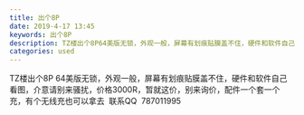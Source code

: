 ```yaml
---
title: 出个8P
date: 2019-4-17 13:45
keywords: 出个8P
description: TZ楼出个8P64美版无锁，外观一般，屏幕有划痕贴膜盖不住，硬件和软件自己看图，介意请别来骚扰，价格3000R，暂就这价，别来询价，配件一个套一个充，有个无线充也可以拿去  联系QQ  787011995  
categories: used
---
```

<td class="t_f" id="postmessage_3527480">

TZ楼出个8P 64美版无锁，外观一般，屏幕有划痕贴膜盖不住，硬件和软件自己看图，介意请别来骚扰，价格3000R，暂就这价，别来询价，配件一个套一个充，有个无线充也可以拿去  联系QQ  787011995   <br/>
<br/>
</td>
